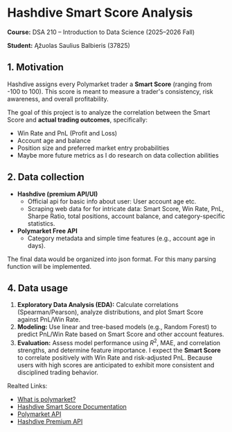 # Hashdive Smart Score Analysis
**Course:** DSA 210 – Introduction to Data Science (2025–2026 Fall)

**Student:** Ąžuolas Saulius Balbieris (37825)

## 1. Motivation
Hashdive assigns every Polymarket trader a **Smart Score** (ranging from -100 to 100). This score is meant to measure a trader's consistency, risk awareness, and overall profitability.

The goal of this project is to analyze the correlation between the Smart Score and **actual trading outcomes**, specifically:
* Win Rate and PnL (Profit and Loss)
* Account age and balance
* Position size and preferred market entry probabilities
* Maybe more future metrics as I do research on data collection abilities

## 2. Data collection
* **Hashdive (premium API/UI)** 
  * Official api for basic info about user: User account age etc.
  * Scraping web data for for intricate data: Smart Score, Win Rate, PnL, Sharpe Ratio, total positions, account balance, and category-specific statistics.
* **Polymarket Free API**  
  * Category metadata and simple time features (e.g., account age in days).

The final data would be organized into json format. For this many parsing function will be implemented. 

## 4. Data usage
1.  **Exploratory Data Analysis (EDA):** Calculate correlations (Spearman/Pearson), analyze distributions, and plot Smart Score against PnL/Win Rate.
2.  **Modeling:** Use linear and tree-based models (e.g., Random Forest) to predict PnL/Win Rate based on Smart Score and other account features.
3.  **Evaluation:** Assess model performance using $R^2$, MAE, and correlation strengths, and determine feature importance.
I expect the **Smart Score** to correlate positively with Win Rate and risk-adjusted PnL. Because users with high scores are anticipated to exhibit more consistent and disciplined trading behavior.

Realted Links:
* [What is polymarket?](https://en.wikipedia.org/wiki/Polymarket)
* [Hashdive Smart Score Documentation](https://hashdive.com/documentation)
* [Polymarket API](https://docs.polymarket.com/developers/gamma-markets-api/overview)
* [Hashdive Premium API](https://hashdive.com/API_documentation)

